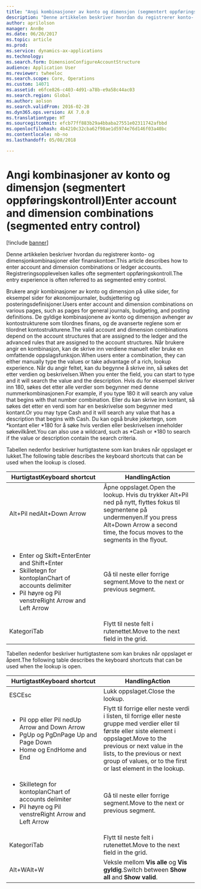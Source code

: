 ```yaml
---
title: "Angi kombinasjoner av konto og dimensjon (segmentert oppføringskontroll)"
description: "Denne artikkelen beskriver hvordan du registrerer konto- og dimensjonkombinasjoner eller finanskontoer. Registreringsopplevelsen kalles ofte segmentert oppføringskontroll."
author: aprilolson
manager: AnnBe
ms.date: 06/20/2017
ms.topic: article
ms.prod: 
ms.service: dynamics-ax-applications
ms.technology: 
ms.search.form: DimensionConfigureAccountStructure
audience: Application User
ms.reviewer: twheeloc
ms.search.scope: Core, Operations
ms.custom: 14071
ms.assetid: e6fce826-c403-4d91-a78b-e9a58c44ac03
ms.search.region: Global
ms.author: aolson
ms.search.validFrom: 2016-02-28
ms.dyn365.ops.version: AX 7.0.0
ms.translationtype: HT
ms.sourcegitcommit: efcb77ff883b29a4bbaba27551e02311742afbbd
ms.openlocfilehash: 4b4210c32cba62f98ae1d5974e76d146f03a40bc
ms.contentlocale: nb-no
ms.lasthandoff: 05/08/2018

---
```


# <a name="enter-account-and-dimension-combinations-segmented-entry-control"></a><span data-ttu-id="6c4c2-104">Angi kombinasjoner av konto og dimensjon (segmentert oppføringskontroll)</span><span class="sxs-lookup"><span data-stu-id="6c4c2-104">Enter account and dimension combinations (segmented entry control)</span></span>

[!include [banner](../includes/banner.md)]

<span data-ttu-id="6c4c2-105">Denne artikkelen beskriver hvordan du registrerer konto- og dimensjonkombinasjoner eller finanskontoer.</span><span class="sxs-lookup"><span data-stu-id="6c4c2-105">This article describes how to enter account and dimension combinations or ledger accounts.</span></span> <span data-ttu-id="6c4c2-106">Registreringsopplevelsen kalles ofte segmentert oppføringskontroll.</span><span class="sxs-lookup"><span data-stu-id="6c4c2-106">The entry experience is often referred to as segmented entry control.</span></span>

<span data-ttu-id="6c4c2-107">Brukere angir kombinasjoner av konto og dimensjon på ulike sider, for eksempel sider for økonomijournaler, budsjettering og posteringsdefinisjoner.</span><span class="sxs-lookup"><span data-stu-id="6c4c2-107">Users enter account and dimension combinations on various pages, such as pages for general journals, budgeting, and posting definitions.</span></span> <span data-ttu-id="6c4c2-108">De gyldige kombinasjonene av konto og dimensjon avhenger av kontostrukturene som tilordnes finans, og de avanserte reglene som er tilordnet kontostrukturene.</span><span class="sxs-lookup"><span data-stu-id="6c4c2-108">The valid account and dimension combinations depend on the account structures that are assigned to the ledger and the advanced rules that are assigned to the account structures.</span></span> <span data-ttu-id="6c4c2-109">Når brukere angir en kombinasjon, kan de skrive inn verdiene manuelt eller bruke en omfattende oppslagsfunksjon.</span><span class="sxs-lookup"><span data-stu-id="6c4c2-109">When users enter a combination, they can either manually type the values or take advantage of a rich, lookup experience.</span></span> <span data-ttu-id="6c4c2-110">Når du angir feltet, kan du begynne å skrive inn, så søkes det etter verdien og beskrivelsen.</span><span class="sxs-lookup"><span data-stu-id="6c4c2-110">When you enter the field, you can start to type and it will search the value and the description.</span></span> <span data-ttu-id="6c4c2-111">Hvis du for eksempel skriver inn 180, søkes det etter alle verdier som begynner med denne nummerkombinasjonen.</span><span class="sxs-lookup"><span data-stu-id="6c4c2-111">For example, if you type 180 it will search any value that begins with that number combination.</span></span> <span data-ttu-id="6c4c2-112">Eller du kan skrive inn kontant, så søkes det etter en verdi som har en beskrivelse som begynner med kontant.</span><span class="sxs-lookup"><span data-stu-id="6c4c2-112">Or you may type Cash and it will search any value that has a description that begins with Cash.</span></span> <span data-ttu-id="6c4c2-113">Du kan også bruke jokertegn, som \*kontant eller \*180 for å søke hvis verdien eller beskrivelsen inneholder søkevilkåret.</span><span class="sxs-lookup"><span data-stu-id="6c4c2-113">You can also use a wildcard, such as \*Cash or \*180 to search if the value or description contain the search criteria.</span></span> 

<span data-ttu-id="6c4c2-114">Tabellen nedenfor beskriver hurtigtastene som kan brukes når oppslaget er lukket.</span><span class="sxs-lookup"><span data-stu-id="6c4c2-114">The following table describes the keyboard shortcuts that can be used when the lookup is closed.</span></span>

<table>
<colgroup>
<col width="50%" />
<col width="50%" />
</colgroup>
<thead>
<tr class="header">
<th><span data-ttu-id="6c4c2-115">Hurtigtast</span><span class="sxs-lookup"><span data-stu-id="6c4c2-115">Keyboard shortcut</span></span></th>
<th><span data-ttu-id="6c4c2-116">Handling</span><span class="sxs-lookup"><span data-stu-id="6c4c2-116">Action</span></span></th>
</tr>
</thead>
<tbody>
<tr class="odd">
<td><span data-ttu-id="6c4c2-117">Alt+Pil ned</span><span class="sxs-lookup"><span data-stu-id="6c4c2-117">Alt+Down Arrow</span></span></td>
<td><span data-ttu-id="6c4c2-118">Åpne oppslaget.</span><span class="sxs-lookup"><span data-stu-id="6c4c2-118">Open the lookup.</span></span> <span data-ttu-id="6c4c2-119">Hvis du trykker Alt+Pil ned på nytt, flyttes fokus til segmentene på undermenyen.</span><span class="sxs-lookup"><span data-stu-id="6c4c2-119">If you press Alt+Down Arrow a second time, the focus moves to the segments in the flyout.</span></span></td>
</tr>
<tr class="even">
<td><ul>
<li><span data-ttu-id="6c4c2-120">Enter og Skift+Enter</span><span class="sxs-lookup"><span data-stu-id="6c4c2-120">Enter and Shift+Enter</span></span></li>
<li><span data-ttu-id="6c4c2-121">Skilletegn for kontoplan</span><span class="sxs-lookup"><span data-stu-id="6c4c2-121">Chart of accounts delimiter</span></span></li>
<li><span data-ttu-id="6c4c2-122">Pil høyre og Pil venstre</span><span class="sxs-lookup"><span data-stu-id="6c4c2-122">Right Arrow and Left Arrow</span></span></li>
</ul></td>
<td><span data-ttu-id="6c4c2-123">Gå til neste eller forrige segment.</span><span class="sxs-lookup"><span data-stu-id="6c4c2-123">Move to the next or previous segment.</span></span></td>
</tr>
<tr class="odd">
<td><span data-ttu-id="6c4c2-124">Kategori</span><span class="sxs-lookup"><span data-stu-id="6c4c2-124">Tab</span></span></td>
<td><span data-ttu-id="6c4c2-125">Flytt til neste felt i rutenettet.</span><span class="sxs-lookup"><span data-stu-id="6c4c2-125">Move to the next field in the grid.</span></span></td>
</tr>
</tbody>
</table>

<span data-ttu-id="6c4c2-126">Tabellen nedenfor beskriver hurtigtastene som kan brukes når oppslaget er åpent.</span><span class="sxs-lookup"><span data-stu-id="6c4c2-126">The following table describes the keyboard shortcuts that can be used when the lookup is open.</span></span>

<table>
<colgroup>
<col width="50%" />
<col width="50%" />
</colgroup>
<thead>
<tr class="header">
<th><span data-ttu-id="6c4c2-127">Hurtigtast</span><span class="sxs-lookup"><span data-stu-id="6c4c2-127">Keyboard shortcut</span></span></th>
<th><span data-ttu-id="6c4c2-128">Handling</span><span class="sxs-lookup"><span data-stu-id="6c4c2-128">Action</span></span></th>
</tr>
</thead>
<tbody>
<tr class="odd">
<td><span data-ttu-id="6c4c2-129">ESC</span><span class="sxs-lookup"><span data-stu-id="6c4c2-129">Esc</span></span></td>
<td><span data-ttu-id="6c4c2-130">Lukk oppslaget.</span><span class="sxs-lookup"><span data-stu-id="6c4c2-130">Close the lookup.</span></span></td>
</tr>
<tr class="even">
<td><ul>
<li><span data-ttu-id="6c4c2-131">Pil opp eller Pil ned</span><span class="sxs-lookup"><span data-stu-id="6c4c2-131">Up Arrow and Down Arrow</span></span></li>
<li><span data-ttu-id="6c4c2-132">PgUp og PgDn</span><span class="sxs-lookup"><span data-stu-id="6c4c2-132">Page Up and Page Down</span></span></li>
<li><span data-ttu-id="6c4c2-133">Home og End</span><span class="sxs-lookup"><span data-stu-id="6c4c2-133">Home and End</span></span></li>
</ul></td>
<td><span data-ttu-id="6c4c2-134">Flytt til forrige eller neste verdi i listen, til forrige eller neste gruppe med verdier eller til første eller siste element i oppslaget.</span><span class="sxs-lookup"><span data-stu-id="6c4c2-134">Move to the previous or next value in the lists, to the previous or next group of values, or to the first or last element in the lookup.</span></span></td>
</tr>
<tr class="odd">
<td><ul>
<li><span data-ttu-id="6c4c2-135">Skilletegn for kontoplan</span><span class="sxs-lookup"><span data-stu-id="6c4c2-135">Chart of accounts delimiter</span></span></li>
<li><span data-ttu-id="6c4c2-136">Pil høyre og Pil venstre</span><span class="sxs-lookup"><span data-stu-id="6c4c2-136">Right Arrow and Left Arrow</span></span></li>
</ul></td>
<td><span data-ttu-id="6c4c2-137">Gå til neste eller forrige segment.</span><span class="sxs-lookup"><span data-stu-id="6c4c2-137">Move to the next or previous segment.</span></span></td>
</tr>
<tr class="even">
<td><span data-ttu-id="6c4c2-138">Kategori</span><span class="sxs-lookup"><span data-stu-id="6c4c2-138">Tab</span></span></td>
<td><span data-ttu-id="6c4c2-139">Flytt til neste felt i rutenettet.</span><span class="sxs-lookup"><span data-stu-id="6c4c2-139">Move to the next field in the grid.</span></span></td>
</tr>
<tr class="odd">
<td><span data-ttu-id="6c4c2-140">Alt+W</span><span class="sxs-lookup"><span data-stu-id="6c4c2-140">Alt+W</span></span></td>
<td><span data-ttu-id="6c4c2-141">Veksle mellom <strong>Vis alle</strong> og <strong>Vis gyldig</strong>.</span><span class="sxs-lookup"><span data-stu-id="6c4c2-141">Switch between <strong>Show all</strong> and <strong>Show valid</strong>.</span></span></td>
</tr>
</tbody>
</table>






